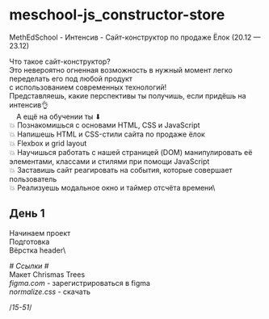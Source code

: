 # meschool-js_constructor-store
MethEdSchool - Интенсив - Сайт-конструктор по продаже Ёлок (20.12 — 23.12)

Что такое сайт-конструктор?\
Это невероятно огненная возможность в нужный момент легко переделать его под любой продукт\
с использованием современных технологий!\
Представляешь, какие перспективы ты получишь, если придёшь на интенсив👌\
⠀
А ещё на обучении ты ⬇\
💥 Познакомишься с основами HTML, CSS и JavaScript\
💥 Напишешь HTML и CSS-стили сайта по продаже ёлок\
💥 Flexbox и grid layout\
💥 Научишься работать с нашей страницей (DOM) манипулировать её элементами, классами и стилями при помощи JavaScript\
💥 Заставишь сайт реагировать на события, которые совершает пользователь\
💥 Реализуешь модальное окно и таймер отсчёта времени\


## День 1 ##
Начинаем проект\
Подготовка\
Вёрстка header\

*# Ссылки #*\
Макет Chrismas Trees\
*figma.com* - зарегистрироваться в figma\
*normalize.css* - скачать

/*15-51*/